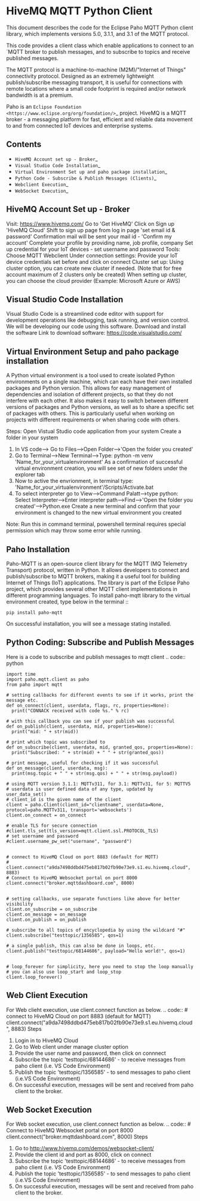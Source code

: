 HiveMQ MQTT Python Client
================================

This document describes the code for the Eclipse Paho MQTT Python client library, which implements versions 5.0, 3.1.1, and 3.1 of the MQTT protocol.

This code provides a client class which enable applications to connect to an `MQTT broker to publish messages, and to subscribe to topics and receive published messages. 

The MQTT protocol is a machine-to-machine (M2M)/"Internet of Things" connectivity protocol. Designed as an extremely lightweight publish/subscribe messaging transport, it is useful for connections with remote locations where a small code footprint is required and/or network bandwidth is at a premium.

Paho is an `Eclipse Foundation <https://www.eclipse.org/org/foundation/>`_ project.
HiveMQ is a MQTT broker - a messaging platform for fast, efficient and reliable data movement to and from connected IoT devices and enterprise systems.

Contents
--------

* `HiveMQ Account set up - Broker`_
* `Visual Studio Code Installation`_
* `Virtual Environment Set up and paho package installation`_
* `Python Code - Subscribe & Publish Messages (Clients)`_
* `Webclient Execution`_
* `WebSocket Execution`_

HiveMQ Account Set up - Broker
------------
Visit: https://www.hivemq.com/
Go to 'Get HiveMQ'
Click on Sign up 'HiveMQ Cloud'
Shift to sign up page from log in page 'set email id & password'
Confirmation mail will be sent your mail id - 'Confirm my account'
Complete your profile by providing name, job profile, company
Set up credential for your IoT devices - set username and password
Tools: Choose MQTT Webclient
Under connection settings: Provide your IoT device credentials set before and click on connect
Cluster set up:
Using cluster option, you can create new cluster if needed. (Note that for free account maximum of 2 clusters only be created)
When setting up cluster, you can choose the cloud provider (Example: Microsoft Azure or AWS)


Visual Studio Code Installation
------------
Visual Studio Code is a streamlined code editor with support for development operations like debugging, task running, and version control. We will be developing our code using this software.
Download and install the software
Link to download software: https://code.visualstudio.com/

Virtual Environment Setup and paho package installation
------------
A Python virtual environment is a tool used to create isolated Python environments on a single machine, which can each have their own installed packages and Python version. This allows for easy management of dependencies and isolation of different projects, so that they do not interfere with each other. It also makes it easy to switch between different versions of packages and Python versions, as well as to share a specific set of packages with others. This is particularly useful when working on projects with different requirements or when sharing code with others.

Steps:
Open Vistual Studio code application from your system
Create a folder in your system
1. In VS code--> Go to Files-->Open Folder-->'Open the folder you created'
2. Go to Terminal-->New Terminal-->Type: python -m venv 'Name_for_your_virtualenvironment'
As a confirmation of successful virtual environment creation, you will see set of new folders under the explorer tab
3. Now to active the envrionment, in terminal type: 'Name_for_your_virtualenvironment'/Scripts/Activate.bat
4. To select interpreter go to View-->Command Palatt-->type python: Select Interpreter-->Enter interpreter path-->Find-->'Open the folder you created'-->Python.exe
Create a new terminal and confirm that your environment is changed to the new virtual environment you created

Note: Run this in command terminal, powershell terminal requires special permission which may throw some error while running.

Paho Installation
-------------
Paho-MQTT is an open-source client library for the MQTT (MQ Telemetry Transport) protocol, written in Python. It allows developers to connect and publish/subscribe to MQTT brokers, making it a useful tool for building Internet of Things (IoT) applications. The library is part of the Eclipse Paho project, which provides several other MQTT client implementations in different programming languages.
To install paho-mqtt library to the virtual environment created, type below in the terminal
::

    pip install paho-mqtt

On successful installation, you will see a message stating installed.

Python Coding: Subscribe and Publish Messages
--------------

Here is a code to subscribe and publish messages to mqtt client
.. code:: python

    import time
    import paho.mqtt.client as paho
    from paho import mqtt

    # setting callbacks for different events to see if it works, print the message etc.
    def on_connect(client, userdata, flags, rc, properties=None):
      print("CONNACK received with code %s." % rc)

    # with this callback you can see if your publish was successful
    def on_publish(client, userdata, mid, properties=None):
      print("mid: " + str(mid))

    # print which topic was subscribed to
    def on_subscribe(client, userdata, mid, granted_qos, properties=None):
      print("Subscribed: " + str(mid) + " " + str(granted_qos))

    # print message, useful for checking if it was successful
    def on_message(client, userdata, msg):
      print(msg.topic + " " + str(msg.qos) + " " + str(msg.payload))

    # using MQTT version 3.1.1: MQTTv311, for 3.1: MQTTv31, for 5: MQTTV5
    # userdata is user defined data of any type, updated by user_data_set()
    # client_id is the given name of the client
    client = paho.Client(client_id="clientname", userdata=None, protocol=paho.MQTTv311, transport='websockets')
    client.on_connect = on_connect

    # enable TLS for secure connection
    #client.tls_set(tls_version=mqtt.client.ssl.PROTOCOL_TLS)
    # set username and password
    #client.username_pw_set("usernane", "password")


    # connect to HiveMQ Cloud on port 8883 (default for MQTT)
    # client.connect("a9da7498ddbd475eb817b02fb90e73e9.s1.eu.hivemq.cloud", 8883)
    # Connect to HiveMQ Websocket portal on port 8000
    client.connect("broker.mqttdashboard.com", 8000)


    # setting callbacks, use separate functions like above for better visibility
    client.on_subscribe = on_subscribe
    client.on_message = on_message
    client.on_publish = on_publish

    # subscribe to all topics of encyclopedia by using the wildcard "#"
    client.subscribe("testtopic/1356585", qos=1)

    # a single publish, this can also be done in loops, etc.
    client.publish("testtopic/68144686", payload="Hello world!", qos=1)


    # loop_forever for simplicity, here you need to stop the loop manually
    # you can also use loop_start and loop_stop
    client.loop_forever()

Web Client Execution
--------------
For Web clieht execution, use client.connect function as below.
.. code:: 
     # connect to HiveMQ Cloud on port 8883 (default for MQTT)
       client.connect("a9da7498ddbd475eb817b02fb90e73e9.s1.eu.hivemq.cloud", 8883)
Steps
1. Login in to HiveMQ Cloud
2. Go to Web client under manage cluster option
3. Provide the user name and password, then click on connnect
4. Subscribe the topic 'testtopic/68144686' - to receive messages from paho client (i.e. VS Code Environment)
5. Publish the topic 'testtopic/1356585' - to send messages to paho client (i.e.VS Code Environment)
6. On successful execution, messages will be sent and received from paho client to the broker.

Web Socket Execution
--------------
For Web socket execution, use client.connect function as below.
.. code:: 
    # Connect to HiveMQ Websocket portal on port 8000
      client.connect("broker.mqttdashboard.com", 8000)
Steps
1. Go to http://www.hivemq.com/demos/websocket-client/
2. Provide the client id and port as 8000, click on connect
3. Subscribe the topic 'testtopic/68144686' - to receive messages from paho client (i.e. VS Code Environment)
4. Publish the topic 'testtopic/1356585' - to send messages to paho client (i.e.VS Code Environment)
5. On successful execution, messages will be sent and received from paho client to the broker.
